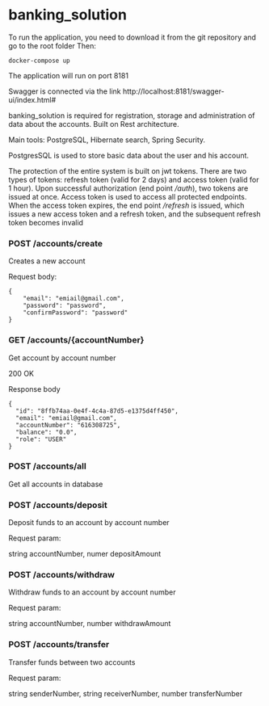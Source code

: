 # banking_solution

  To run the application, you need to download it from the git repository and go to the root folder
  Then:

    docker-compose up

  The application will run on port 8181

  Swagger is connected via the link http://localhost:8181/swagger-ui/index.html#

  banking_solution is required for registration, storage and
  administration of data about the accounts.
  Built on Rest architecture.

  Main tools: PostgreSQL, Hibernate search, Spring Security.

  PostgresSQL is used to store basic data about the user and his account.
  
  The protection of the entire system is built on jwt tokens. 
  There are two types of tokens: refresh token (valid for 2 days) and
  access token (valid for 1 hour). Upon successful authorization (end point */auth*),
  two tokens are issued at once. Access token is used to access all protected endpoints.
  When the access token expires, the end point */refresh* is issued, which issues
  a new access token and a refresh token, and the subsequent refresh token becomes invalid
  
### POST /accounts/create

  Creates a new account

  Request body:

    {
        "email": "emiail@gmail.com",
        "password": "password",
        "confirmPassword": "password"
    }

### GET  /accounts/{accountNumber}

  Get account by account number

  200 OK

  Response body
  
    {
      "id": "8ffb74aa-0e4f-4c4a-87d5-e1375d4ff450",
      "email": "emiail@gmail.com",
      "accountNumber": "616308725",
      "balance": "0.0",
      "role": "USER"
    }

### POST /accounts/all

  Get all accounts in database

### POST /accounts/deposit

  Deposit funds to an account by account number

  Request param:

  string accountNumber,
  numer depositAmount

  

### POST /accounts/withdraw

  Withdraw funds to an account by account number

  Request param:

  string accountNumber,
  number withdrawAmount

### POST /accounts/transfer

  Transfer funds between two accounts

  Request param:
  
  string senderNumber,
  string receiverNumber,
  number transferNumber